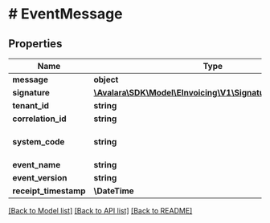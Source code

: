 # # EventMessage

## Properties

Name | Type | Description | Notes
------------ | ------------- | ------------- | -------------
**message** | **object** | Event-specific information |
**signature** | [**\Avalara\SDK\Model\EInvoicing\V1\SignatureValueSignature**](SignatureValueSignature.md) |  |
**tenant_id** | **string** | Tenant ID of the event |
**correlation_id** | **string** | The correlation ID used by Avalara to aid in tracing through to provenance of this event massage. | [optional]
**system_code** | **string** | The Avalara registered code for the system. See &lt;a href&#x3D;\&quot;https://avalara.atlassian.net/wiki/spaces/AIM/pages/637250338966/Taxonomy+Avalara+Systems\&quot;&gt;Taxonomy&amp;#58; Avalara Systems&lt;/a&gt; |
**event_name** | **string** | Type of the event |
**event_version** | **string** | Version of the included payload. | [optional]
**receipt_timestamp** | **\DateTime** | Timestamp when the event was received by the dispatch service. | [optional]

[[Back to Model list]](../../../README.md#models) [[Back to API list]](../../../README.md#endpoints) [[Back to README]](../../../README.md)
